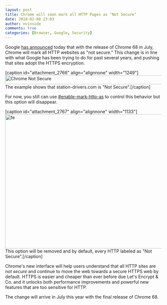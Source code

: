 ```yaml
---
layout: post
title: Chrome will soon mark all HTTP Pages as "Not Secure"
date: 2018-02-08 23:03
author: nvinside
comments: true
categories: [Browser, Google, Security]
---
```

Google <a href="https://security.googleblog.com/2018/02/a-secure-web-is-here-to-stay.html" target="_blank" rel="noopener">has announced</a> today that with the release of Chrome 68 in July, Chrome will mark all HTTP websites as "not secure." This change is in line with what Google has been trying to do for past several years, and pushing that sites adopt the HTTPS encryption.

[caption id="attachment_2766" align="alignnone" width="1249"]<img class="alignnone size-full wp-image-2766" src="https://chefkochblog.files.wordpress.com/2018/02/chrome-not-secure.png" alt="Chrome Not Secure" width="1249" height="29" /> The example shows that station-drivers.com is "Not Secure".[/caption]

<!--more-->

For now, you still can use <a href="//flags/#enable-mark-http-as" target="_blank" rel="noopener">#enable-mark-http-as</a> to control this behavior but this option will disappear.

[caption id="attachment_2767" align="alignnone" width="1133"]<img class="alignnone size-full wp-image-2767" src="https://chefkochblog.files.wordpress.com/2018/02/fe.png" alt="fe" width="1133" height="431" /> This option will be removed and by default, every HTTP labeled as "Not Secure".[/caption]

Chrome's new interface will help users understand that all HTTP sites are <em>not secure</em> and continue to move the web towards a secure HTTPS web by default. HTTPS is easier and cheaper than ever before due Let's Encrypt &amp; Co. and it unlocks both performance improvements and powerful new features that are too sensitive for HTTP.

The change will arrive in July this year with the final release of Chrome 68.
